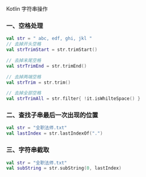 Kotlin 字符串操作

### 一、空格处理

```kotlin
val str = " abc, edf, ghi, jkl "
// 去掉开头空格
val strTrimStart = str.trimStart()

// 去掉末尾空格
val strTrimEnd = str.trimEnd()

// 去掉两端空格
val strTrim = str.trim()

// 去掉全部空格
val strTrimAll = str.filter{ !it.isWhilteSpace() }
```



### 二、查找子串最后一次出现的位置

```kotlin
val str = "全职法师.txt"
val lastIndex = str.lastIndexOf(".")
```



### 三、字符串截取

```kotlin
val str = "全职法师.txt"
val subString = str.subString(0, lastIndex)
```

